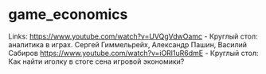 # game_economics
Links:
https://www.youtube.com/watch?v=UVQgVdwOamc - Круглый стол: аналитика в играх. Сергей Гиммельрейх, Александр Пашин, Василий Сабиров
https://www.youtube.com/watch?v=iORl1uR6dmE - Круглый стол: Как найти иголку в стоге сена игровой экономики? 

